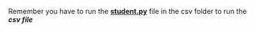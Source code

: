 Remember you have to run the [**student.py**](student.py) file in the csv folder to run the ***csv file***
